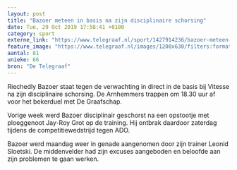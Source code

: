 ```yaml
---
layout: post
title: "Bazoer meteen in basis na zijn disciplinaire schorsing"
date: Tue, 29 Oct 2019 17:58:41 +0100
category: sport
externe_link: "https://www.telegraaf.nl/sport/1427914236/bazoer-meteen-in-basis-na-zijn-disciplinaire-schorsing"
feature_image: "https://www.telegraaf.nl/images/1200x630/filters:format(jpeg):quality(80)/cdn-kiosk-api.telegraaf.nl/db31a7d4-fa6d-11e9-a9bf-02d2fb1aa1d7.jpg"
aantal: 81
unieke: 66
bron: "De Telegraaf"
---
```


<p class="intro">Riechedly Bazoer staat tegen de verwachting in direct in de basis bij Vitesse na zijn disciplinaire schorsing. De Arnhemmers trappen om 18.30 uur af voor het bekerduel met De Graafschap.</p> <p>Vorige week werd Bazoer disciplinair geschorst na een opstootje met ploeggenoot Jay-Roy Grot op de training. Hij ontbrak daardoor zaterdag tijdens de competitiewedstrijd tegen ADO.</p><p>Bazoer werd maandag weer in genade aangenomen door zijn trainer Leonid Sloetski. De middenvelder had zijn excuses aangeboden en beloofde aan zijn problemen te gaan werken.</p>
